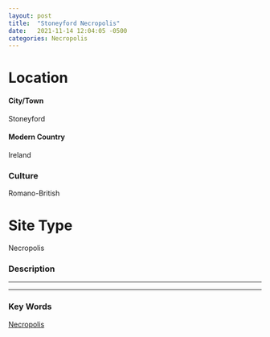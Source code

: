 ```yaml
---
layout: post
title:  "Stoneyford Necropolis"
date:   2021-11-14 12:04:05 -0500
categories: Necropolis
---
```

# Location
#### City/Town
Stoneyford
#### Modern Country
Ireland
### Culture
Romano-British
# Site Type
Necropolis

### Description


---
---
### Key Words
[Necropolis](https://www.britannica.com/topic/necropolis-archaeology)

